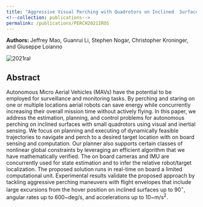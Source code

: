 ```yaml
---
title: "Aggressive Visual Perching with Quadrotors on Inclined  Surfaces"
<!--collection: publications-->
permalink: /publications/PERCH2021IROS
---
```


<b>Authors: </b> Jeffrey Mao, Guanrui Li, Stephen Nogar, Christopher Kroninger, and Giuseppe Loianno

![2021ral](https://lguanrui.github.io/images/coprtrsp2021ral.jpg)

## Abstract
Autonomous Micro Aerial Vehicles (MAVs) have the potential to be employed for surveillance and monitoring tasks. By perching and staring on one or multiple locations aerial robots can save energy while concurrently increasing their overall mission time without actively flying. In this paper, we address the estimation, planning, and control problems for autonomous perching on inclined surfaces with small quadrotors using visual and inertial sensing. We focus on planning and executing of dynamically feasible trajectories to navigate and perch to a desired target location with on board sensing and computation. Our planner also supports certain classes of nonlinear global constraints by leveraging an efficient algorithm that we have mathematically verified. The on board cameras and IMU are concurrently used for state estimation and to infer the relative robot/target localization.  The proposed solution runs in real-time on board a limited computational unit. Experimental results validate the proposed approach by tackling  aggressive perching maneuvers with flight envelopes that include large excursions from the hover position on inclined surfaces up to 90$^\circ$, angular rates up to  600~deg/s, and accelerations  up to 10~m/s$^2$.
